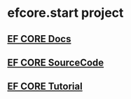 # efcore.start project

## [EF CORE Docs](https://docs.microsoft.com/en-us/ef/core/)
## [EF CORE SourceCode](https://github.com/dotnet/efcore)
## [EF CORE Tutorial](https://docs.microsoft.com/en-us/aspnet/core/data/ef-rp/intro?view=aspnetcore-3.1&tabs=visual-studio)
